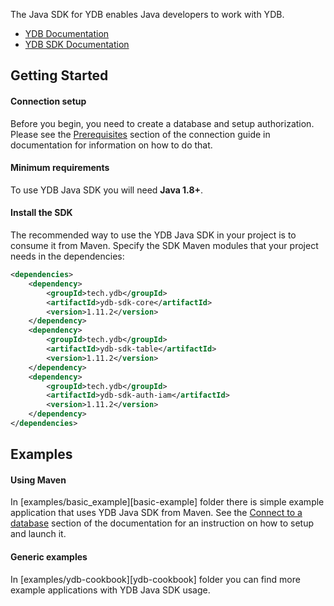 
The Java SDK for YDB enables Java developers to work with YDB.

* [YDB Documentation][ydb-docs]
* [YDB SDK Documentation][sdk-docs]

## Getting Started

#### Connection setup ####

Before you begin, you need to create a database and setup authorization. Please see the [Prerequisites][prerequisites] section of the connection guide in documentation for information on how to do that.

#### Minimum requirements ####

To use YDB Java SDK you will need **Java 1.8+**. 

#### Install the SDK ####

The recommended way to use the YDB Java SDK in your project is to consume it from Maven. Specify the SDK Maven modules that your project needs in the
dependencies:

```xml
<dependencies>
    <dependency>
        <groupId>tech.ydb</groupId>
        <artifactId>ydb-sdk-core</artifactId>
        <version>1.11.2</version>
    </dependency>
    <dependency>
        <groupId>tech.ydb</groupId>
        <artifactId>ydb-sdk-table</artifactId>
        <version>1.11.2</version>
    </dependency>
    <dependency>
        <groupId>tech.ydb</groupId>
        <artifactId>ydb-sdk-auth-iam</artifactId>
        <version>1.11.2</version>
    </dependency>
</dependencies>
```

## Examples ##

#### Using Maven ####

In [examples/basic_example][basic-example] folder there is simple example application that uses YDB Java SDK from Maven.
See the [Connect to a database][connect-to-a-database] section of the documentation for an instruction on how to setup and launch it.

#### Generic examples ####

In [examples/ydb-cookbook][ydb-cookbook] folder you can find more example applications with YDB Java SDK usage.


[ydb-docs]: https://ydb.tech/en/docs
[sdk-docs]: https://ydb.tech/en/docsquickstart/yql-api/ydb-sdk
[prerequisites]: https://ydb.tech/en/docsoperations/connect_to_a_database#prerequisites
[connect-to-a-database]: https://ydb.tech/en/docsoperations/connect_to_a_database
[maven-project]: https://github.com/ydb-platform/ydb-java-examples/tree/master/simple_project
[generic-examples]: https://github.com/ydb-platform/ydb-java-examples/tree/master/ydb-cookbook
